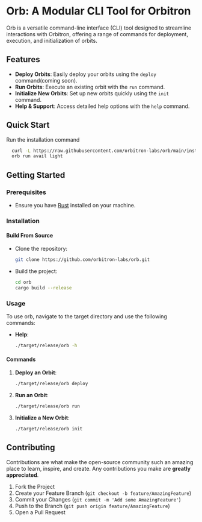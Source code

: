 # Orb: A Modular CLI Tool for Orbitron

Orb is a versatile command-line interface (CLI) tool designed to streamline interactions with Orbitron, offering a range of commands for deployment, execution, and initialization of orbits.

## Features

- **Deploy Orbits**: Easily deploy your orbits using the `deploy` command(coming soon).
- **Run Orbits**: Execute an existing orbit with the `run` command.
- **Initialize New Orbits**: Set up new orbits quickly using the `init` command.
- **Help & Support**: Access detailed help options with the `help` command.

## Quick Start

Run the installation command

```bash
  curl -L https://raw.githubusercontent.com/orbitron-labs/orb/main/install.sh | bash
  orb run avail light
```

## Getting Started

### Prerequisites

- Ensure you have [Rust](https://www.rust-lang.org/) installed on your machine.

### Installation

#### Build From Source

- Clone the repository:
  ```bash
  git clone https://github.com/orbitron-labs/orb.git
  ```
- Build the project:
  ```bash
  cd orb
  cargo build --release
  ```

### Usage

To use orb, navigate to the target directory and use the following commands:

- **Help**:
  ```bash
  ./target/release/orb -h
  ```

#### Commands

1. **Deploy an Orbit**:
   ```bash
   ./target/release/orb deploy
   ```
2. **Run an Orbit**:
   ```bash
   ./target/release/orb run
   ```
3. **Initialize a New Orbit**:
   ```bash
   ./target/release/orb init
   ```

## Contributing

Contributions are what make the open-source community such an amazing place to learn, inspire, and create. Any contributions you make are **greatly appreciated**.

1. Fork the Project
2. Create your Feature Branch (`git checkout -b feature/AmazingFeature`)
3. Commit your Changes (`git commit -m 'Add some AmazingFeature'`)
4. Push to the Branch (`git push origin feature/AmazingFeature`)
5. Open a Pull Request
